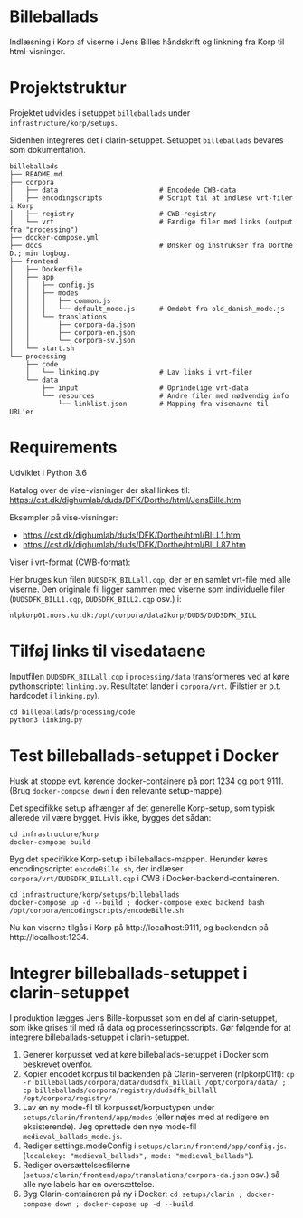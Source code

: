 # Billeballads

Indlæsning i Korp af viserne i Jens Billes håndskrift og linkning fra Korp til html-visninger.



# Projektstruktur

Projektet udvikles i setuppet `billeballads` under `infrastructure/korp/setups`.

Sidenhen integreres det i clarin-setuppet. Setuppet `billeballads` bevares som dokumentation.

```
billeballads
├── README.md
├── corpora
│   ├── data                         # Encodede CWB-data
│   ├── encodingscripts              # Script til at indlæse vrt-filer i Korp
│   ├── registry                     # CWB-registry
│   └── vrt                          # Færdige filer med links (output fra "processing")
├── docker-compose.yml
├── docs                             # Ønsker og instrukser fra Dorthe D.; min logbog.
├── frontend
│   ├── Dockerfile
│   ├── app
│   │   ├── config.js
│   │   ├── modes
│   │   │   ├── common.js
│   │   │   └── default_mode.js      # Omdøbt fra old_danish_mode.js
│   │   └── translations
│   │       ├── corpora-da.json
│   │       ├── corpora-en.json
│   │       └── corpora-sv.json
│   └── start.sh
└── processing
    ├── code
    │   └── linking.py               # Lav links i vrt-filer
    └── data
        ├── input                    # Oprindelige vrt-data
        └── resources                # Andre filer med nødvendig info
            └── linklist.json        # Mapping fra visenavne til URL'er
```



# Requirements

Udviklet i Python 3.6

Katalog over de vise-visninger der skal linkes til: https://cst.dk/dighumlab/duds/DFK/Dorthe/html/JensBille.htm

Eksempler på vise-visninger:

- https://cst.dk/dighumlab/duds/DFK/Dorthe/html/BILL1.htm
- https://cst.dk/dighumlab/duds/DFK/Dorthe/html/BILL87.htm

Viser i vrt-format (CWB-format):

Her bruges kun filen `DUDSDFK_BILLall.cqp`, der er en samlet vrt-file med alle viserne. Den originale fil ligger sammen med viserne som individuelle filer (`DUDSDFK_BILL1.cqp`, `DUDSDFK_BILL2.cqp` osv.) i:

`nlpkorp01.nors.ku.dk:/opt/corpora/data2korp/DUDS/DUDSDFK_BILL`



# Tilføj links til visedataene

Inputfilen `DUDSDFK_BILLall.cqp` i `processing/data` transformeres ved at køre pythonscriptet `linking.py`. Resultatet lander i `corpora/vrt`. (Filstier er p.t. hardcodet i `linking.py`).

```
cd billeballads/processing/code
python3 linking.py
```



# Test billeballads-setuppet i Docker

Husk at stoppe evt. kørende docker-containere på port 1234 og port 9111. (Brug `docker-compose down` i den relevante setup-mappe).

Det specifikke setup afhænger af det generelle Korp-setup, som typisk allerede vil være bygget. Hvis ikke, bygges det sådan:

```
cd infrastructure/korp
docker-compose build
```

Byg det specifikke Korp-setup i billeballads-mappen. Herunder køres encodingscriptet `encodeBille.sh`, der indlæser `corpora/vrt/DUDSDFK_BILLall.cqp` i CWB i Docker-backend-containeren.

```
cd infrastructure/korp/setups/billeballads
docker-compose up -d --build ; docker-compose exec backend bash /opt/corpora/encodingscripts/encodeBille.sh
```

Nu kan viserne tilgås i Korp på http://localhost:9111, og backenden på http://localhost:1234.



# Integrer billeballads-setuppet i clarin-setuppet

I produktion lægges Jens Bille-korpusset som en del af clarin-setuppet, som ikke grises til med rå data og processeringsscripts. Gør følgende for at integrere billeballads-setuppet i clarin-setuppet.

1. Generer korpusset ved at køre billeballads-setuppet i Docker som beskrevet ovenfor.
2. Kopier encodet korpus til backenden på Clarin-serveren (nlpkorp01fl): `cp -r billeballads/corpora/data/dudsdfk_billall /opt/corpora/data/ ; cp billeballads/corpora/registry/dudsdfk_billall /opt/corpora/registry/`
3. Lav en ny mode-fil til korpusset/korpustypen under `setups/clarin/frontend/app/modes` (eller nøjes med at redigere en eksisterende). Jeg oprettede den nye mode-fil `medieval_ballads_mode.js`.
4. Rediger settings.modeConfig i `setups/clarin/frontend/app/config.js`. (`localekey: "medieval_ballads", mode: "medieval_ballads"`).
5. Rediger oversættelsesfilerne (`setups/clarin/frontend/app/translations/corpora-da.json` osv.) så alle nye labels har en oversættelse.
6. Byg Clarin-containeren på ny i Docker: `cd setups/clarin ; docker-compose down ; docker-copose up -d --build`.




